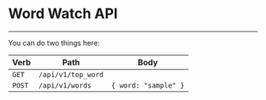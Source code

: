 # Word Watch API

---

You can do two things here:

|Verb|Path|Body|
|---|---|---|
|`GET`|`/api/v1/top_word`||
|`POST`|`/api/v1/words`|`{ word: "sample" }`|
